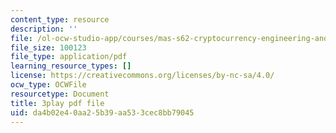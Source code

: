 ```yaml
---
content_type: resource
description: ''
file: /ol-ocw-studio-app/courses/mas-s62-cryptocurrency-engineering-and-design-spring-2018/da4b02e40aa25b39aa533cec8bb79045_gF4Mkkhyz1Q.pdf
file_size: 100123
file_type: application/pdf
learning_resource_types: []
license: https://creativecommons.org/licenses/by-nc-sa/4.0/
ocw_type: OCWFile
resourcetype: Document
title: 3play pdf file
uid: da4b02e4-0aa2-5b39-aa53-3cec8bb79045
---
```

